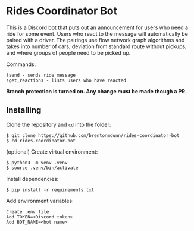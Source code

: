 # Rides Coordinator Bot

This is a Discord bot that puts out an announcement for users who need a ride for some event. Users who react to the message will automatically be paired with a driver. The pairings use flow network graph algorithms and takes into number of cars, deviation from standard route without pickups, and where groups of people need to be picked up.

Commands:
```
!send - sends ride message
!get_reactions - lists users who have reacted
```

**Branch protection is turned on. Any change must be made though a PR.**

## Installing
Clone the repository and `cd` into the folder:
```
$ git clone https://github.com/brentonmdunn/rides-coordinator-bot
$ cd rides-coordinator-bot
```

(optional) Create virtual environment:
```
$ python3 -m venv .venv
$ source .venv/bin/activate
```

Install dependencies:
```
$ pip install -r requirements.txt
```

Add environment variables:
```
Create .env file
Add TOKEN=<Discord token>
Add BOT_NAME=<bot name>
```
